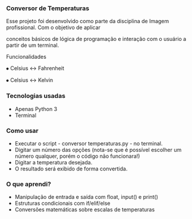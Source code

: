 ### Conversor de Temperaturas



Esse projeto foi desenvolvido como parte da disciplina de Imagem profissional. Com o objetivo de aplicar

conceitos básicos de lógica de programação e interação com o usuário a partir de um terminal.



Funcionalidades



⦁ Celsius <-> Fahrenheit

⦁ Celsius <-> Kelvin



### Tecnologias usadas



* Apenas Python 3
* Terminal



### Como usar



* Executar o script - conversor temperaturas.py - no terminal.
* Digitar um número das opções (nota-se que é possível escolher um número qualquer, porém o código não funcionara!)
* Digitar a temperatura desejada.
* O resultado será exibido de forma convertida.



### O que aprendi?



* Manipulação de entrada e saída com float, input() e print()
* Estruturas condicionais com if/elif/else
* Conversões matemáticas sobre escalas de temperaturas
